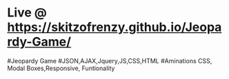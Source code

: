 # Live @ https://skitzofrenzy.github.io/Jeopardy-Game/
#Jeopardy Game
#JSON,AJAX,Jquery,JS,CSS,HTML
#Aminations CSS, Modal Boxes,Responsive, Funtionality
